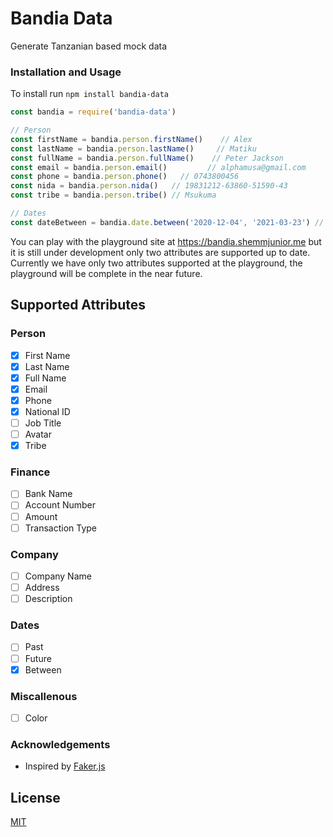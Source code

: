 # Bandia Data

Generate Tanzanian based mock data

### Installation and Usage
To install run `npm install bandia-data`

```javascript
const bandia = require('bandia-data')

// Person 
const firstName = bandia.person.firstName()    // Alex
const lastName = bandia.person.lastName()     // Matiku
const fullName = bandia.person.fullName()    // Peter Jackson
const email = bandia.person.email()         // alphamusa@gmail.com
const phone = bandia.person.phone()   // 0743800456
const nida = bandia.person.nida()   // 19831212-63860-51590-43
const tribe = bandia.person.tribe() // Msukuma

// Dates
const dateBetween = bandia.date.between('2020-12-04', '2021-03-23') // 2021-01-03

```

You can play with the playground site at https://bandia.shemmjunior.me but it is still under development only two attributes are supported up to date. Currently we have only two attributes supported at the playground, the playground will be complete in the near future.


## Supported Attributes

### Person
 - [x]  First Name
 - [x]  Last Name
 - [x]  Full Name
 - [x]  Email
 - [x]  Phone
 - [x]  National ID
 - [ ]  Job Title
 - [ ]  Avatar
 - [x]  Tribe
### Finance
 - [ ]  Bank Name
 - [ ]  Account Number
 - [ ]  Amount
 - [ ]  Transaction Type
### Company
 - [ ]  Company Name
 - [ ]  Address
 - [ ]  Description
### Dates
 - [ ]  Past
 - [ ]  Future
 - [x]  Between
### Miscallenous
 - [ ]  Color  


### Acknowledgements

 - Inspired by [Faker.js](https://github.com/Marak/Faker.js)

  
## License

[MIT](https://choosealicense.com/licenses/mit/)

  
